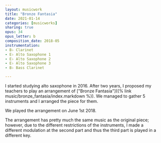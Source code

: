 ```yaml
---
layout: musicwork
title: "Bronze Fantasia"
date: 2021-01-14
categories: [musicworks]
sharing: true
opus: 34
opus_letter: b
composition_date: 2018-05
instrumentation:
- B♭ Clarinet
- E♭ Alto Saxophone 1
- E♭ Alto Saxophone 2
- E♭ Alto Saxophone 3
- B♭ Bass Clarinet

---
```

I started studying alto saxophone in 2016. After two years, I proposed my teachers to play an arrangement of ["Bronze Fantasia"]({% link music/bronze_fantasia/index.markdown %}). We managed to gather 5 instruments and I arranged the piece for them.

We played the arrangement on June 1st 2018.

The arrangement has pretty much the same music as the original piece; however, due to the different restrictions of the instruments, I made a different modulation at the second part and thus the third part is played in a different key.